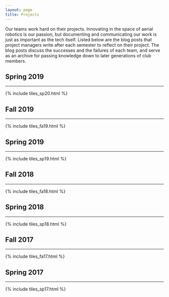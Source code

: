 ```yaml
---
layout: page
title: Projects
---
```


Our teams work hard on their projects. Innovating in the space of aerial robotics is our passion, but documenting and communicating our work is just as important as the tech itself. Listed below are the blog posts that project managers write after each semester to reflect on their project. The blog posts discuss the successes and the failures of each team, and serve as an archive for passing knowledge down to later generations of club members.

## Spring 2019
<hr>
{% include tiles_sp20.html %}
<br/>

## Fall 2019
<hr>
{% include tiles_fa19.html %}
<br/>

## Spring 2019
<hr>
{% include tiles_sp19.html %}
<br/>


## Fall 2018
<hr>
{% include tiles_fa18.html %}
<br/>

## Spring 2018
<hr>
{% include tiles_sp18.html %}	
<br/>

## Fall 2017
<hr>
{% include tiles_fa17.html %}	
<br/>

## Spring 2017
<hr>
{% include tiles_sp17.html %}	
<br/>
